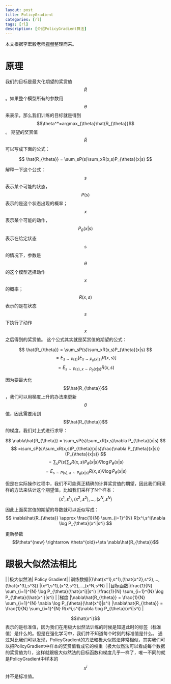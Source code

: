 ```yaml
---
layout: post  
title: PolicyGradient
categories: [rl]  
tags: [rl]  
description: [介绍PolicyGradient算法]   
---
```

本文根据李宏毅老师[视频](https://www.youtube.com/watch?v=pbQ4qe8EwLo&list=PLJV_el3uVTsPMxPbjeX7PicgWbY7F8wW9&index=17)整理而来。

# 原理

我们的目标是最大化期望的奖赏值$$\hat{R}$$。如果整个模型所有的参数用$$\theta$$来表示，那么我们训练的目标就是得到$$\theta^*=argmax_{\theta}\hat{R_{\theta}}$$。
期望的奖赏值$$\hat{R}$$可以写成下面的公式：

$$
\hat{R_{\theta}} = \sum_sP(s)\sum_xR(x,s)P_{\theta}(x|s)
$$

解释一下这个公式：$$s$$表示某个可能的状态，$$P(s)$$表示的是这个状态出现的概率；$$x$$表示某个可能的动作，$$P_{\theta}(x|s)$$表示在给定状态$$s$$的情况下，参数是$$\theta$$的这个模型选择动作$$x$$的概率；$$R(x,s)$$表示的是在状态$$s$$下执行了动作$$x$$之后得到的奖赏值。
这个公式其实就是奖赏值的期望的公式：

$$
\hat{R_{\theta}} = \sum_sP(s)\sum_xR(x,s)P_{\theta}(x|s)
$$
$$
=E_{s\sim P(s)}[E_{x\sim P_{\theta}(x|s)}R(x,s)]
$$
$$
=E_{s\sim P(s),x\sim P_{\theta}(x|s)}R(x,s)
$$

因为要最大化$$\hat{R_{\theta}}$$，我们可以用梯度上升的办法来更新$$\theta$$值，因此需要用到$$\hat{R_{\theta}}$$的梯度。我们对上式进行求导：

$$
\nabla\hat{R_{\theta}} = \sum_sP(s)\sum_xR(x,s)\nabla P_{\theta}(x|s)
$$
$$
=\sum_sP(s)\sum_xR(x,s)P_{\theta}(x|s)\frac{\nabla P_{\theta}(x|s)}{P_{\theta}(x|s)}
$$
$$
=\sum_sP(s)\sum_xR(x,s)P_{\theta}(x|s)\nabla \log P_{\theta}(x|s)
$$
$$
=E_{s\sim P(s),x\sim P_{\theta}(x|s)}R(x,s)\nabla \log P_{\theta}(x|s)
$$

但是在实际操作过程中，我们不可能真正精确的计算奖赏值的期望，因此我们用采样的方法来估计这个期望值，比如我们采样了N个样本：
$$
(x^1,s^1),(x^2,s^2),...,(x^N,s^N)
$$

因此上面奖赏值的期望的导数就可以近似写成：
$$
\nabla\hat{R_{\theta}} \approx \frac{1}{N} \sum_{i=1}^{N} R(x^i,s^i)\nabla \log P_{\theta}(x^i|s^i)
$$

更新参数 $$\theta^{new} \rightarrow \theta^{old}+\eta \nabla\hat{R_{\theta}}$$

# 跟极大似然法相比

|	|极大似然法| Policy Gradient|
|训练数据|{(\hat{x^1},s^1),(\hat{x^2},s^2),...,(\hat{x^3},s^3)}	|(x^1,s^1),(x^2,s^2),...,(x^N,s^N)	|
|目标函数|\frac{1}{N} \sum_{i=1}^{N} \log P_{\theta}(\hat{x^i}|s^i)	|\frac{1}{N} \sum_{i=1}^{N} \log P_{\theta}(\hat{x^i}|s^i)	|
|梯度	|\nabla\hat{R_{\theta}} = \frac{1}{N} \sum_{i=1}^{N} \nabla \log P_{\theta}(\hat{x^i}|s^i)	|\nabla\hat{R_{\theta}} = \frac{1}{N} \sum_{i=1}^{N} R(x^i,s^i)\nabla \log P_{\theta}(x^i|s^i)	|

$$\hat{x^i}$$表示的是标准值，因为我们在用极大似然法训练的时候是知道此时的标签（标准值）是什么的。但是在强化学习中，我们并不知道每个时刻的标准值是什么。
通过对比我们可以发现，PolicyGradient的方法和极大似然法非常相似，其实我们可以把PolicyGradient中样本的奖赏值看成它的权重（极大似然法可以看成每个数据的奖赏值为1），这样就跟极大似然法的目标函数和梯度几乎一样了，唯一不同的就是PolicyGradient中样本的$$x^i$$ 并不是标准值。



